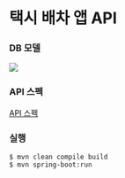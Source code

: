 # 택시 배차 앱 API 

### DB 모델
![](https://user-images.githubusercontent.com/28615416/63217862-7be79b80-c188-11e9-8cc4-1f3c8566f9fc.png)

### API 스펙 
[API 스펙](api-spec.md)

### 실행
```shell script
$ mvn clean compile build
$ mvn spring-boot:run
```

